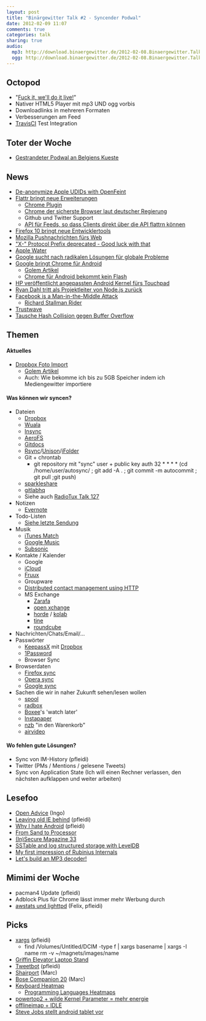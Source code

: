 ```yaml
---
layout: post
title: "Binärgewitter Talk #2 - Syncender Podwal"
date: 2012-02-09 11:07
comments: true
categories: talk
sharing: true
audio:
  mp3: http://download.binaergewitter.de/2012-02-08.Binaergewitter.Talk.2.mp3
  ogg: http://download.binaergewitter.de/2012-02-08.Binaergewitter.Talk.2.ogg
---
```

## Octopod

- "[Fuck it, we'll do it live!]( http://www.youtube.com/watch?v=2tJjNVVwRCY )"
- Nativer HTML5 Player mit mp3 UND ogg vorbis
- Downloadlinks in mehreren Formaten
- Verbesserungen am Feed
- [TravisCI](http://travis-ci.org/#!/Binaergewitter/binaergewitter.github.com/builds ) Test Integration

## Toter der Woche

- [Gestrandeter Podwal an Belgiens Kueste](http://www.kleinezeitung.at/nachrichten/chronik/2942716/gestrandeter-pottwal-belgiens-kueste-gestorben.story )

## News

- [De-anonymize Apple UDIDs with OpenFeint](http://corte.si/posts/security/openfeint-udid-deanonymization/index.html )
- [Flattr bringt neue Erweiterungen]( http://blog.flattr.net/2012/02/winter-update-github-tweets-extensions/ )
    * [Chrome Plugin]( https://chrome.google.com/webstore/detail/opjnhfkbdoopgfbefgbdkpjnbghffmln )
    * [Chrome der sicherste Browser laut deutscher Regierung](http://news.techeye.net/security/german-endorses-chrome-as-most-secure-browser )
    * Github und Twitter Support
    * [API für Feeds, so dass Clients direkt über die API flattrn können]( http://developers.flattr.net/feed/ )
- [Firefox 10 bringt neue Entwicklertools]( http://blog.mozilla.com/blog/2012/01/31/firefox-adds-powerful-new-developer-tools/ )
- [Mozilla Pushnachrichten fürs Web]( http://www.golem.de/news/mozilla-push-nachrichten-fuers-web-1202-89555.html )
- ["X-" Protocol Prefix deprecated - Good luck with that](http://tools.ietf.org/html/draft-ietf-appsawg-xdash-02 )
- [Apple Water](http://scoopertino.com/apple-blasts-into-supermarkets-with-revolutionary-apple-water/ )
- [Google sucht nach radikalen Lösungen für globale Probleme]( http://www.golem.de/news/solve-for-x-google-sucht-ideen-die-wie-science-fiction-klingen-1202-89582.html )
- [Google bringt Chrome für Android]( http://googleblog.blogspot.com/2012/02/introducing-chrome-for-android.html )
    * [Golem Artikel]( http://www.golem.de/news/browser-google-veroeffentlicht-chrome-fuer-android-1202-89619.html )
    * [Chrome für Android bekommt kein Flash]( http://www.golem.de/news/adobe-chrome-fuer-android-bekommt-kein-flash-1202-89623.html )
- [HP veröffentlicht angepassten Android Kernel fürs Touchpad]( http://www.golem.de/news/touchpad-hps-sourcecode-vom-unveroeffentlichten-android-kernel-1202-89642.html )
- [Ryan Dahl tritt als Projektleiter von Node.js zurück]( http://groups.google.com/group/nodejs/browse_thread/thread/85f6a3829bc64cb6?pli=1 )
- [Facebook is a Man-in-the-Middle Attack](http://www.itworld.com/it-managementstrategy/247344/facebooks-man-middle-attack-our-data )
    - [Richard Stallman Rider]( https://secure.mysociety.org/admin/lists/pipermail/developers-public/2011-October/007647.html )
- [Trustwave](http://www.heise.de/newsticker/meldung/Trustwave-verkaufte-Man-in-the-Middle-Zertifikat-1429722.html )
- [Tausche Hash Collision gegen Buffer Overflow](http://news.hitb.org/content/php-security-patch-creates-critical-vulnerability )

## Themen

#### Aktuelles

- [Dropbox Foto Import]( http://forums.dropbox.com/topic.php?id=52900 )
    * [Golem Artikel]( http://www.golem.de/news/cloudspeicher-dropbox-verschenkt-4-5-gbyte-zusatzspeicher-1202-89566.html )
    * Auch: Wie bekomme ich bis zu 5GB Speicher indem ich Mediengewitter importiere

#### Was können wir syncen?

- Dateien
    * [Dropbox](https://www.dropbox.com/referrals/NTM2OTk0Mjk?src=global9 )
    * [Wuala](http://www.wuala.com/de/ )
    * [Insync](https://www.insynchq.com )
    * [AeroFS](http://www.aerofs.com/ )
    * [Gitdocs]( https://github.com/bazaarlabs/gitdocs )
    * [Rsync](http://rsync.samba.org/)/[Unison](https://www.cis.upenn.edu/~bcpierce/unison/)/[iFolder](http://ifolder.com/ifolder)
    * Git + chrontab
        - git repository mit "sync" user + public key auth
        32 * * * * (cd /home/user/autosync/ ; git add -A . ; git commit -m autocommit ; git pull ;git push)
    * [sparkleshare](http://sparkleshare.org/)
    * [gitlabhq](http://gitlabhq.com/)
    * Siehe auch [RadioTux Talk 127]( http://blog.radiotux.de/2011/04/21/radiotux-talk-127-mersenne-primzahl/ )
- Notizen
    * [Evernote](http://evernote.com/)
- Todo-Listen
    * [Siehe letzte Sendung]( http://blog.binaergewitter.de/blog/2012/02/02/binaergewitter-talk-number-1-klettphone/ )
- Musik
    * [iTunes Match](https://www.apple.com/itunes/itunes-match/)
    * [Google Music](http://music.google.com)
    * [Subsonic](http://www.subsonic.org/pages/index.jsp )
- Kontakte / Kalender
    * Google
    * [iCloud](https://www.apple.com/icloud/)
    * [Fruux](http://fruux.com/)
    * Groupware
    * [Distributed contact management using HTTP]( http://blog.roothausen.de/2010/10/25/distributed-contact-management-using-http/ )
    * MS Exchange
        - [Zarafa](http://www.zarafa.com/)
        - [open xchange](https://www.open-xchange.com)
        - [horde](http://www.horde.org/) / [kolab](http://www.kolab.org/)
        - [tine](http://www.tine20.org/)
        - [roundcube](http://www.roundcube.net/)
- Nachrichten/Chats/Email/...
- Passwörter
    * [KeepassX](https://www.keepassx.org/) mit [Dropbox](http://www.dropbox.com/)
    * [1Password](https://agilebits.com/products/1password)
    * Browser Sync
- Browserdaten
    * [Firefox sync](https://www.mozilla.org/en-US/mobile/sync/)
    * [Opera sync](http://www.opera.com/link/)
    * [Google sync](http://www.google.com/mobile/sync/)
- Sachen die wir in naher Zukunft sehen/lesen wollen
    * [spool](https://getspool.com/)
    * [radbox](http://radbox.me/)
    * [Boxee](http://www.boxee.tv/)'s 'watch later'
    * [Instapaper](http://www.instapaper.com/)
    * [nzb](https://nzb.su/) "in den Warenkorb"
    * [airvideo](http://airvideoapp.com/)

#### Wo fehlen gute Lösungen?

- Sync von IM-History (pfleidi)
- Twitter (PMs / Mentions / gelesene Tweets)
- Sync von Application State (Ich will einen Rechner verlassen, den nächsten aufklappen und weiter arbeiten)

## Lesefoo

- [Open Advice](http://open-advice.org/ ) (Ingo)
- [Leaving old IE behind]( http://jonikorpi.com/leaving-old-IE-behind/ ) (pfleidi)
- [Why I hate Android]( http://parislemon.com/post/15604811641/why-i-hate-android ) (pfleidi)
- [From Sand to Processor](http://umumble.com/blogs/company_intel/385/ )
- [(In)Secure Magazine 33](http://www.net-security.org/insecuremag.php )
- [SSTable and log structured storage with LevelDB](http://www.igvita.com/2012/02/06/sstable-and-log-structured-storage-leveldb/ )
- [My first impression of Rubinius Internals](http://patshaughnessy.net/2012/1/25/my-first-impression-of-rubinius-internals )
- [Let's build an MP3 decoder!](http://blog.bjrn.se/2008/10/lets-build-mp3-decoder.html )

## Mimimi der Woche

- pacman4 Update (pfleidi)
- Adblock Plus für Chrome lässt immer mehr Werbung durch
- [awstats und lighttpd](http://euer.krebsco.de/blog/2012/02/06/awstats-and-lighttpd/ ) (Felix, pfleidi)

## Picks

- [xargs]( http://www.cyberciti.biz/faq/linux-unix-bsd-xargs-construct-argument-lists-utility/ ) (pfleidi)
    * find /Volumes/Untitled/DCIM -type f | xargs basename | xargs -I name rm -v ~/magnets/images/name
- [Griffin Elevator Laptop Stand]( https://www.amazon.de/dp/B000NCY0GU/ref=as_li_ss_til?tag=retinacast-21 )
- [Tweetbot]( http://tapbots.com/software/tweetbot/ ) (pfleidi)
- [Shairport](https://github.com/albertz/shairport ) (Marc)
- [Bose Companion 20](http://amzn.to/zXXLaH ) (Marc)
- [Keyboard Heatmap](http://www.patrick-wied.at/projects/heatmap-keyboard/ )
    * [Programming Languages Heatmaps]( http://www.mahdiyusuf.com/post/9947002105/most-pressed-keys-and-programming-syntaxes-1 )
- [powertop2 + wilde Kernel Parameter = mehr energie](https://aur.archlinux.org/packages.php?ID=48935)
- [offlineimap + IDLE](http://offlineimap.org/)
- [Steve Jobs stellt android tablet vor](http://www.youtube.com/watch?v=Dy9MtG8jbE4 )


